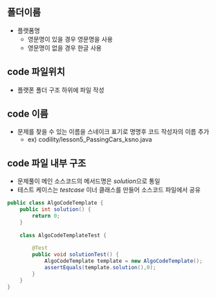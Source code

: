 ## 폴더이름
- 플랫폼명
  - 영문명이 있을 경우 영문명을 사용
  - 영문명이 없을 경우 한글 사용

## code 파일위치
- 플랫폰 폴더 구조 하위에 파일 작성

## code 이름
- 문제를 찾을 수 있는 이름을 스네이크 표기로 명명후 코드 작성자의 이름 추가
  - ex) codility/lesson5_PassingCars_ksno.java

## code 파일 내부 구조
- 문제풀이 메인 소스코드의 메서드명은 *solution*으로 통일
- 테스트 케이스는 *testcase* 이너 클래스를 만들어 소스코드 파일에서 공유
```java
public class AlgoCodeTemplate {
	public int solution() {
		return 0;
	}
	
	class AlgoCodeTemplateTest {
		
		@Test
		public void solutionTest() {
			AlgoCodeTemplate template = new AlgoCodeTemplate();
			assertEquals(template.solution(),0);
		}
	}
}
```
